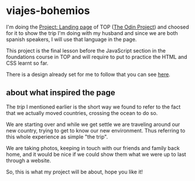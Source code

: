 # viajes-bohemios

I'm doing the [Project: Landing page](https://www.theodinproject.com/lessons/foundations-landing-page) of TOP ([The Odin Project](https://www.theodinproject.com/)) and choosed for it to show the trip I'm doing with my husband and since we are both spanish speakers, I will use that language in the page.

This project is the final lesson before the JavaScript section in the foundations course in TOP and will require to put to practice the HTML and CSS learnt so far. 

There is a design already set for me to follow that you can see [here](https://cdn.statically.io/gh/TheOdinProject/curriculum/main/foundations/html_css/project/odin-project.png).

## about what inspired the page

The _trip_ I mentioned earlier is the short way we found to refer to the fact that we actually moved countries, crossing the ocean to do so.

We are starting over and while we get settle we are traveling around our new country, trying to get to know our new environment. Thus referring to this whole experience as simple "the trip". 

We are taking photos, keeping in touch with our friends and family back home, and it would be nice if we could show them what we were up to last through a website.

So, this is what my project will be about, hope you like it!